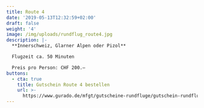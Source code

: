 ```yaml
---
title: Route 4
date: '2019-05-13T12:32:59+02:00'
draft: false
weight: '4'
image: /img/uploads/rundflug_route4.jpg
description: |-
  **Innerschweiz, Glarner Alpen oder Pizol**

  Flugzeit ca. 50 Minuten

  Preis pro Person: CHF 200.–
buttons:
  - cta: true
    title: Gutschein Route 4 bestellen
    url: >-
      https://www.gurado.de/mfgt/gutscheine-rundfluge/gutschein-rundflug-route-4.html
---
```


